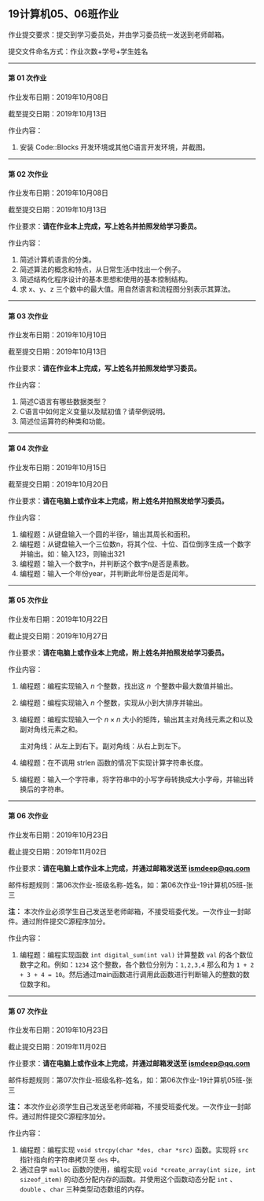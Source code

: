 ## 19计算机05、06班作业



作业提交要求：提交到学习委员处，并由学习委员统一发送到老师邮箱。

提交文件命名方式：作业次数+学号+学生姓名

----

#### 第 01 次作业

作业发布日期：2019年10月08日

截至提交日期：2019年10月13日

作业内容：

1. 安装 Code::Blocks 开发环境或其他C语言开发环境，并截图。

---

#### 第 02 次作业

作业发布日期：2019年10月08日

截至提交日期：2019年10月13日

作业要求：**请在作业本上完成，写上姓名并拍照发给学习委员。**

作业内容：

1. 简述计算机语言的分类。
2. 简述算法的概念和特点，从日常生活中找出一个例子。
3. 简述结构化程序设计的基本思想和使用的基本控制结构。
4. 求 x、y、z 三个数中的最大值。用自然语言和流程图分别表示其算法。

---

#### 第 03 次作业

作业发布日期：2019年10月10日

截至提交日期：2019年10月13日

作业要求：**请在作业本上完成，写上姓名并拍照发给学习委员。**

作业内容：

1. 简述C语言有哪些数据类型？
2. C语言中如何定义变量以及赋初值？请举例说明。
3. 简述位运算符的种类和功能。

---

#### 第 04 次作业

作业发布日期：2019年10月15日

截至提交日期：2019年10月20日

作业要求：**请在电脑上或作业本上完成，附上姓名并拍照发给学习委员。**

作业内容：

1. 编程题：从键盘输入一个圆的半径r，输出其周长和面积。
2. 编程题：从键盘输入一个三位数n，将其个位、十位、百位倒序生成一个数字并输出。如：输入123，则输出321
3. 编程题：输入一个数字n，并判断这个数字n是否是素数。
4. 编程题：输入一个年份year，并判断此年份是否是闰年。

---

#### 第 05 次作业

作业发布日期：2019年10月22日

截止提交日期：2019年10月27日

作业要求：**请在电脑上或作业本上完成，附上姓名并拍照发给学习委员。**

作业内容：

1. 编程题：编程实现输入 $n$ 个整数，找出这 $n$  个整数中最大数值并输出。

2. 编程题：编程实现输入 $n$ 个整数，实现从小到大排序并输出。

3. 编程题：编程实现输入一个 $n \times n$ 大小的矩阵，输出其主对角线元素之和以及副对角线元素之和。

    主对角线：从左上到右下。副对角线：从右上到左下。

4. 编程题：在不调用 strlen 函数的情况下实现计算字符串长度。

5. 编程题：输入一个字符串，将字符串中的小写字母转换成大小字母，并输出转换后的字符串。

---

#### 第 06 次作业

作业发布日期：2019年10月23日

截止提交日期：2019年11月02日

作业要求：**请在电脑上或作业本上完成，并通过邮箱发送至 ismdeep@qq.com**

邮件标题规则：第06次作业-班级名称-姓名，如：第06次作业-19计算机05班-张三

**注：** 本次作业必须学生自己发送至老师邮箱，不接受班委代发。一次作业一封邮件。通过附件提交C源程序加分。

作业内容：

1. 编程题：编程实现函数 `int digital_sum(int val)` 计算整数 `val` 的各个数位数字之和。例如：`1234` 这个整数，各个数位分别为：`1,2,3,4` 那么和为 `1 + 2 + 3 + 4 = 10`。然后通过main函数进行调用此函数进行判断输入的整数的数位数字和。

---

#### 第 07 次作业

作业发布日期：2019年10月23日

截止提交日期：2019年11月02日

作业要求：**请在电脑上或作业本上完成，并通过邮箱发送至 ismdeep@qq.com**

邮件标题规则：第07次作业-班级名称-姓名，如：第06次作业-19计算机05班-张三

**注：** 本次作业必须学生自己发送至老师邮箱，不接受班委代发。一次作业一封邮件。通过附件提交C源程序加分。

作业内容：

1. 编程题：编程实现 `void strcpy(char *des, char *src)` 函数。实现将 `src` 指针指向的字符串拷贝至 `des` 中。
2. 通过自学 `malloc` 函数的使用，编程实现 `void *create_array(int size, int sizeof_item)` 的动态分配内存的函数。并使用这个函数动态分配 `int` 、`double` 、`char` 三种类型动态数组的内存。

<script type="text/x-mathjax-config">
        MathJax.Hub.Config({
            tex2jax: {inlineMath: [['$','$'], ['\\(','\\)']]},
            "HTML-CSS": {linebreaks: {automatic: true}}
        });
</script>
<script src="//cdn.bootcss.com/mathjax/2.7.5/MathJax.js?config=TeX-AMS-MML_HTMLorMML"></script>
